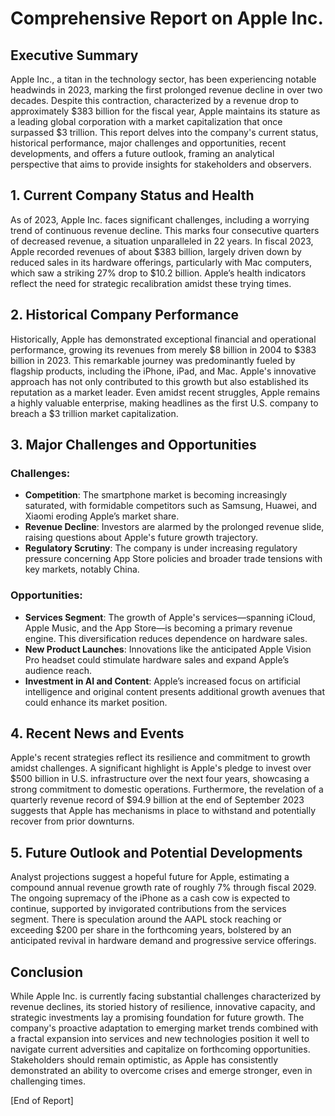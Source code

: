 # Comprehensive Report on Apple Inc.

## Executive Summary
Apple Inc., a titan in the technology sector, has been experiencing notable headwinds in 2023, marking the first prolonged revenue decline in over two decades. Despite this contraction, characterized by a revenue drop to approximately $383 billion for the fiscal year, Apple maintains its stature as a leading global corporation with a market capitalization that once surpassed $3 trillion. This report delves into the company's current status, historical performance, major challenges and opportunities, recent developments, and offers a future outlook, framing an analytical perspective that aims to provide insights for stakeholders and observers.

## 1. Current Company Status and Health
As of 2023, Apple Inc. faces significant challenges, including a worrying trend of continuous revenue decline. This marks four consecutive quarters of decreased revenue, a situation unparalleled in 22 years. In fiscal 2023, Apple recorded revenues of about $383 billion, largely driven down by reduced sales in its hardware offerings, particularly with Mac computers, which saw a striking 27% drop to $10.2 billion. Apple’s health indicators reflect the need for strategic recalibration amidst these trying times.

## 2. Historical Company Performance
Historically, Apple has demonstrated exceptional financial and operational performance, growing its revenues from merely $8 billion in 2004 to $383 billion in 2023. This remarkable journey was predominantly fueled by flagship products, including the iPhone, iPad, and Mac. Apple's innovative approach has not only contributed to this growth but also established its reputation as a market leader. Even amidst recent struggles, Apple remains a highly valuable enterprise, making headlines as the first U.S. company to breach a $3 trillion market capitalization.

## 3. Major Challenges and Opportunities

### Challenges:
- **Competition**: The smartphone market is becoming increasingly saturated, with formidable competitors such as Samsung, Huawei, and Xiaomi eroding Apple’s market share.
- **Revenue Decline**: Investors are alarmed by the prolonged revenue slide, raising questions about Apple's future growth trajectory.
- **Regulatory Scrutiny**: The company is under increasing regulatory pressure concerning App Store policies and broader trade tensions with key markets, notably China.

### Opportunities:
- **Services Segment**: The growth of Apple's services—spanning iCloud, Apple Music, and the App Store—is becoming a primary revenue engine. This diversification reduces dependence on hardware sales.
- **New Product Launches**: Innovations like the anticipated Apple Vision Pro headset could stimulate hardware sales and expand Apple’s audience reach.
- **Investment in AI and Content**: Apple’s increased focus on artificial intelligence and original content presents additional growth avenues that could enhance its market position.

## 4. Recent News and Events
Apple's recent strategies reflect its resilience and commitment to growth amidst challenges. A significant highlight is Apple's pledge to invest over $500 billion in U.S. infrastructure over the next four years, showcasing a strong commitment to domestic operations. Furthermore, the revelation of a quarterly revenue record of $94.9 billion at the end of September 2023 suggests that Apple has mechanisms in place to withstand and potentially recover from prior downturns.

## 5. Future Outlook and Potential Developments
Analyst projections suggest a hopeful future for Apple, estimating a compound annual revenue growth rate of roughly 7% through fiscal 2029. The ongoing supremacy of the iPhone as a cash cow is expected to continue, supported by invigorated contributions from the services segment. There is speculation around the AAPL stock reaching or exceeding $200 per share in the forthcoming years, bolstered by an anticipated revival in hardware demand and progressive service offerings.

## Conclusion
While Apple Inc. is currently facing substantial challenges characterized by revenue declines, its storied history of resilience, innovative capacity, and strategic investments lay a promising foundation for future growth. The company's proactive adaptation to emerging market trends combined with a fractal expansion into services and new technologies position it well to navigate current adversities and capitalize on forthcoming opportunities. Stakeholders should remain optimistic, as Apple has consistently demonstrated an ability to overcome crises and emerge stronger, even in challenging times.

[End of Report]